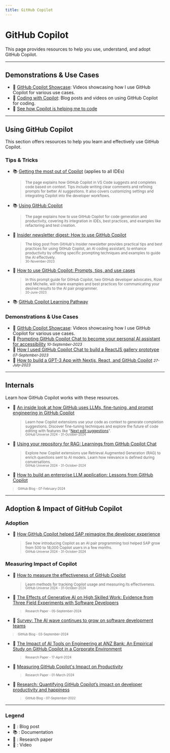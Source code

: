 ```yaml
---
title: GitHub Copilot
---
```

# GitHub Copilot

This page provides resources to help you use, understand, and adopt GitHub Copilot.

---

## Demonstrations & Use Cases

- 🎥 [GitHub Copilot Showcase](/showcase): Videos showcasing how I use GitHub Copilot for various use cases.
- 📝 [Coding with Copilot](/blog/tags/coding-with-copilot): Blog posts and videos on using GitHub Copilot for coding.
- 🎥 [See how Copilot is helping me to code](https://www.youtube.com/playlist?list=PL2AONzGTULQLO2Y-oUSJmesgwwOlA2l_e)

---

## Using GitHub Copilot

This section offers resources to help you learn and effectively use GitHub Copilot.

### Tips & Tricks

- 📚 [Getting the most out of Copilot](https://code.visualstudio.com/docs/editor/github-copilot#_getting-the-most-out-of-copilot) (applies to all IDEs)
  > <small>The page explains how GitHub Copilot in VS Code suggests and completes code based on context. Tips include writing clear comments and refining prompts for better AI suggestions. It also covers customizing settings and integrating Copilot into the developer workflows.</small>
- 📚 [Using GitHub Copilot](https://docs.github.com/en/enterprise-cloud@latest/copilot/using-github-copilot)
  > <small>The page explains how to use GitHub Copilot for code generation and productivity, covering its integration in IDEs, best practices, and examples like refactoring and test creation.</small>
- 📝 [Insider newsletter digest: How to use GitHub Copilot](https://github.blog/2023-11-30-from-the-pages-of-our-insider-newsletter-how-to-use-github-copilot/) 
  > <small>The blog post from GitHub's Insider newsletter provides practical tips and best practices for using GitHub Copilot, an AI coding assistant, to enhance productivity by offering specific prompting techniques and examples to guide the AI effectively.<br/><sup>30-November-2023</sup></small>
- 📝 [How to use GitHub Copilot: Prompts, tips, and use cases](https://github.blog/2023-06-20-how-to-write-better-prompts-for-github-copilot/) 
  > <small>In this prompt guide for GitHub Copilot, two GitHub developer advocates, Rizel and Michelle, will share examples and best practices for communicating your desired results to the AI pair programmer.<br/><sup>20-June-2023</sup></small>
- 📚 [GitHub Copilot Learning Pathway](https://resources.github.com/learn/pathways/copilot/essentials/essentials-of-github-copilot/)

### Demonstrations & Use Cases
- 🎥 [GitHub Copilot Showcase](/showcase): Videos showcasing how I use GitHub Copilot for various use cases.
- 📝 [Prompting GitHub Copilot Chat to become your personal AI assistant for accessibility](https://github.blog/2023-10-09-prompting-github-copilot-chat-to-become-your-personal-ai-assistant-for-accessibility/) <small><i>10-September-2023</i></small>
- 📝 [How I used GitHub Copilot Chat to build a ReactJS gallery prototype](https://github.blog/2023-09-27-how-i-used-github-copilot-chat-to-build-a-reactjs-gallery-prototype/) <small><i>07-September-2023</i></small>
- 📝 [How to build a GPT-3 App with Nextjs, React, and GitHub Copilot](https://github.blog/2023-07-25-how-to-build-a-gpt-3-app-with-nextjs-react-and-github-copilot/) <small><i>27-July-2023</i></small>


---

## Internals

Learn how GitHub Copilot works with these resources.

- 🎥 [An inside look at how GitHub uses LLMs, fine-tuning, and prompt engineering in GitHub Copilot](https://www.youtube.com/watch?v=IUjXuTrJuPw)  
  > <small>Learn how Copilot extensions use your code as context to generate completion suggestions. Discover fine-tuning techniques and explore the future of code editing with features like "<a href="https://githubnext.com/projects/copilot-next-edit-suggestions/" target="_blank">Next edit suggestions</a>".  
  <sup>GitHub Universe 2024 - 31-October-2024</sup></small>
- 🎥 [Using your repository for RAG: Learnings from GitHub Copilot Chat](https://www.youtube.com/watch?v=MqBBEgpYh0Y)  
  > <small>Explore how Copilot extensions use Retrieval Augmented Generation (RAG) to enrich questions sent to AI models. Learn how relevance is defined during conversations.  
  <sup>GitHub Universe 2024 - 31-October-2024</sup></small>
- 📝 [How to build an enterprise LLM application: Lessons from GitHub Copilot](https://github.blog/ai-and-ml/github-copilot/how-to-build-an-enterprise-llm-application-lessons-from-github-copilot/)
> <small>  <sup>GitHub Blog - 07-February-2024</sup></small>


---

## Adoption & Impact of GitHub Copilot

### Adoption

- 🎥 [How GitHub Copilot helped SAP reimagine the developer experience](https://www.youtube.com/watch?v=wGmCYMiIoUc)  
  > <small>See how introducing Copilot as an AI pair programming tool helped SAP grow from 500 to 18,000 Copilot users in a few months.  
  <sup>GitHub Universe 2024 - 31-October-2024</sup></small>

### Measuring Impact of Copilot

- 🎥 [How to measure the effectiveness of GitHub Copilot](https://www.youtube.com/watch?v=QKkhS-yUF_g)  
  > <small>Learn methods for tracking Copilot usage and measuring its effectiveness.  
  <sup>GitHub Universe 2024 - 31-October-2024</sup></small>
- 📓 [The Effects of Generative AI on High Skilled Work: Evidence from Three Field Experiments with Software Developers](https://papers.ssrn.com/sol3/papers.cfm?abstract_id=4945566)  
  > <small><sup>Research Paper - 05-September-2024</sup></small>
- 📝 [Survey: The AI wave continues to grow on software development teams](https://github.blog/news-insights/research/survey-ai-wave-grows/)
 > <small><sup>GitHub Blog - 03-September-2024</sup></small>
- 📓 [The Impact of AI Tools on Engineering at ANZ Bank: An Empirical Study on GitHub Copilot in a Corporate Environment](https://arxiv.org/abs/2402.05636)  
  > <small><sup>Research Paper - 17-April-2024</sup></small>
- 📓 [Measuring GitHub Copilot's Impact on Productivity](https://dl.acm.org/doi/10.1145/3633453)  
  > <small><sup>Research Paper - 01-March-2024</sup></small>
- 📝 [Research: Quantifying GitHub Copilot’s impact on developer productivity and happiness](https://github.blog/2022-09-07-research-quantifying-github-copilots-impact-on-developer-productivity-and-happiness/)  
  > <small><sup>GitHub Blog - 07-September-2022</sup></small>



---

### Legend
- 📝 : Blog post  
- 📚 : Documentation  
- 📓 : Research paper  
- 🎥 : Video  
